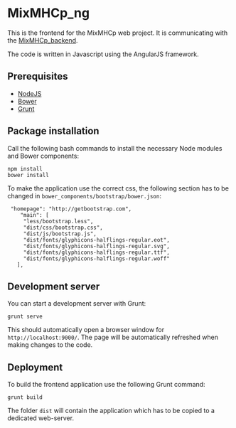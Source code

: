 # MixMHCp_ng

This is the frontend for the MixMHCp web project. It is communicating with the [MixMHCp_backend](https://gitlab.isb-sib.ch/Targetome/MixMHCp_backend).

The code is written in Javascript using the AngularJS framework.

## Prerequisites

- [NodeJS](https://nodejs.org)
- [Bower](https://bower.io)
- [Grunt](https://gruntjs.com)

## Package installation

Call the following bash commands to install the necessary Node modules and Bower components:

```
npm install
bower install
```

To make the application use the correct css, the following section has to be changed in `bower_components/bootstrap/bower.json`:

```
 "homepage": "http://getbootstrap.com",
    "main": [
     "less/bootstrap.less",
     "dist/css/bootstrap.css",
     "dist/js/bootstrap.js",
     "dist/fonts/glyphicons-halflings-regular.eot",
     "dist/fonts/glyphicons-halflings-regular.svg",
     "dist/fonts/glyphicons-halflings-regular.ttf",
     "dist/fonts/glyphicons-halflings-regular.woff"
   ],
 ```


## Development server

You can start a development server with Grunt:

```
grunt serve
```

This should automatically open a browser window for `http://localhost:9000/`.
The page will be automatically refreshed when making changes to the code.


## Deployment

To build the frontend application use the following Grunt command:

```
grunt build
```

The folder `dist` will contain the application which has to be copied to a dedicated web-server.



